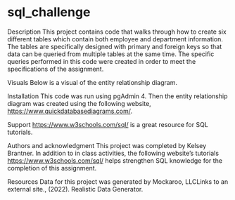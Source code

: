 # sql_challenge

Description
This project contains code that walks through how to create six different tables which contain both employee and department information. The tables are specifically designed with primary and foreign keys so that data can be queried from multiple tables at the same time. The specific queries performed in this code were created in order to meet the specifications of the assignment. 

Visuals 
Below is a visual of the entity relationship diagram. 


 
Installation
This code was run using pgAdmin 4. Then the entity relationship diagram was created using the following website, https://www.quickdatabasediagrams.com/. 

Support
https://www.w3schools.com/sql/ is a great resource for SQL tutorials. 

Authors and acknowledgment
This project was completed by Kelsey Brantner. 
In addition to in class activities, the following website’s tutorials https://www.w3schools.com/sql/ helps strengthen SQL knowledge for the completion of this assignment. 

Resources 
Data for this project was generated by Mockaroo, LLCLinks to an external site., (2022). Realistic Data Generator.
